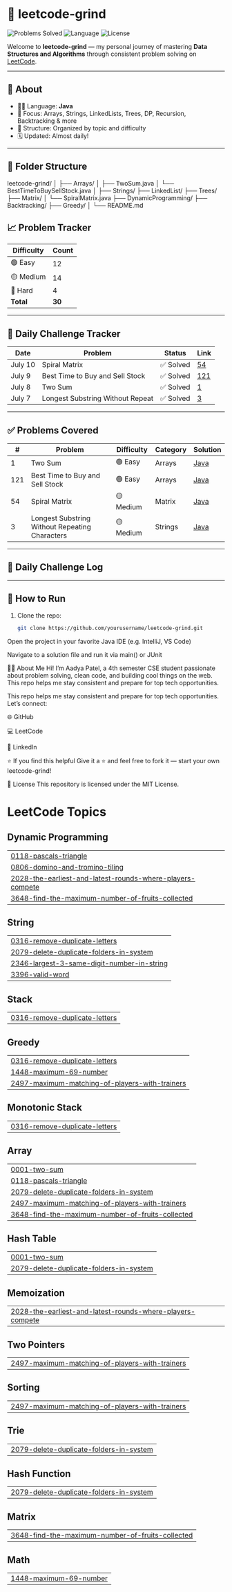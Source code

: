 # 🧠 leetcode-grind

![Problems Solved](https://img.shields.io/badge/Problems%20Solved-30-blue)
![Language](https://img.shields.io/badge/Language-Java-orange)
![License](https://img.shields.io/badge/License-MIT-green)

Welcome to **leetcode-grind** — my personal journey of mastering **Data Structures and Algorithms** through consistent problem solving on [LeetCode](https://leetcode.com/).

---

## 📌 About

- 🧑‍💻 Language: **Java**
- 🧠 Focus: Arrays, Strings, LinkedLists, Trees, DP, Recursion, Backtracking & more
- 📁 Structure: Organized by topic and difficulty
- 🗓️ Updated: Almost daily!

---

## 📂 Folder Structure
leetcode-grind/
│
├── Arrays/
│ ├── TwoSum.java
│ └── BestTimeToBuySellStock.java
│
├── Strings/
├── LinkedList/
├── Trees/
├── Matrix/
│ └── SpiralMatrix.java
├── DynamicProgramming/
├── Backtracking/
├── Greedy/
│
└── README.md



## 📈 Problem Tracker

| Difficulty | Count |
|------------|-------|
| 🟢 Easy    | 12    |
| 🟡 Medium  | 14    |
| 🔴 Hard    | 4     |
| **Total**  | **30** |

---

## 📅 Daily Challenge Tracker

| Date       | Problem                            | Status     | Link |
|------------|-------------------------------------|------------|------|
| July 10    | Spiral Matrix                       | ✅ Solved   | [54](https://leetcode.com/problems/spiral-matrix/) |
| July 9     | Best Time to Buy and Sell Stock     | ✅ Solved   | [121](https://leetcode.com/problems/best-time-to-buy-and-sell-stock/) |
| July 8     | Two Sum                             | ✅ Solved   | [1](https://leetcode.com/problems/two-sum/) |
| July 7     | Longest Substring Without Repeat    | ✅ Solved   | [3](https://leetcode.com/problems/longest-substring-without-repeating-characters/) |



---

## ✅ Problems Covered

| #   | Problem                                        | Difficulty | Category     | Solution                              |
|-----|------------------------------------------------|------------|--------------|----------------------------------------|
| 1   | Two Sum                                        | 🟢 Easy    | Arrays       | [Java](./Arrays/TwoSum.java)           |
| 121 | Best Time to Buy and Sell Stock               | 🟢 Easy    | Arrays       | [Java](./Arrays/BestTimeToBuySellStock.java) |
| 54  | Spiral Matrix                                  | 🟡 Medium  | Matrix       | [Java](./Matrix/SpiralMatrix.java)     |
| 3   | Longest Substring Without Repeating Characters| 🟡 Medium  | Strings      | [Java](./Strings/LongestSubstring.java)|

---

## 📅 Daily Challenge Log

<!-- LEETCODE_DAILY_START -->
<!-- LEETCODE_DAILY_END -->

---

## 🚀 How to Run

1. Clone the repo:
   ```bash
   git clone https://github.com/yourusername/leetcode-grind.git
Open the project in your favorite Java IDE (e.g. IntelliJ, VS Code)

Navigate to a solution file and run it via main() or JUnit

🙋‍♀️ About Me
Hi! I’m Aadya Patel, a 4th semester CSE student passionate about problem solving, clean code, and building cool things on the web.
This repo helps me stay consistent and prepare for top tech opportunities.

This repo helps me stay consistent and prepare for top tech opportunities.
Let’s connect:

🌐 GitHub

💻 LeetCode

🔗 LinkedIn

⭐ If you find this helpful
Give it a ⭐ and feel free to fork it — start your own leetcode-grind!

📝 License
This repository is licensed under the MIT License.



<!---LeetCode Topics Start-->
# LeetCode Topics
## Dynamic Programming
|  |
| ------- |
| [0118-pascals-triangle](https://github.com/Aadya2901/leetcode-grind/tree/master/0118-pascals-triangle) |
| [0806-domino-and-tromino-tiling](https://github.com/Aadya2901/leetcode-grind/tree/master/0806-domino-and-tromino-tiling) |
| [2028-the-earliest-and-latest-rounds-where-players-compete](https://github.com/Aadya2901/leetcode-grind/tree/master/2028-the-earliest-and-latest-rounds-where-players-compete) |
| [3648-find-the-maximum-number-of-fruits-collected](https://github.com/Aadya2901/leetcode-grind/tree/master/3648-find-the-maximum-number-of-fruits-collected) |
## String
|  |
| ------- |
| [0316-remove-duplicate-letters](https://github.com/Aadya2901/leetcode-grind/tree/master/0316-remove-duplicate-letters) |
| [2079-delete-duplicate-folders-in-system](https://github.com/Aadya2901/leetcode-grind/tree/master/2079-delete-duplicate-folders-in-system) |
| [2346-largest-3-same-digit-number-in-string](https://github.com/Aadya2901/leetcode-grind/tree/master/2346-largest-3-same-digit-number-in-string) |
| [3396-valid-word](https://github.com/Aadya2901/leetcode-grind/tree/master/3396-valid-word) |
## Stack
|  |
| ------- |
| [0316-remove-duplicate-letters](https://github.com/Aadya2901/leetcode-grind/tree/master/0316-remove-duplicate-letters) |
## Greedy
|  |
| ------- |
| [0316-remove-duplicate-letters](https://github.com/Aadya2901/leetcode-grind/tree/master/0316-remove-duplicate-letters) |
| [1448-maximum-69-number](https://github.com/Aadya2901/leetcode-grind/tree/master/1448-maximum-69-number) |
| [2497-maximum-matching-of-players-with-trainers](https://github.com/Aadya2901/leetcode-grind/tree/master/2497-maximum-matching-of-players-with-trainers) |
## Monotonic Stack
|  |
| ------- |
| [0316-remove-duplicate-letters](https://github.com/Aadya2901/leetcode-grind/tree/master/0316-remove-duplicate-letters) |
## Array
|  |
| ------- |
| [0001-two-sum](https://github.com/Aadya2901/leetcode-grind/tree/master/0001-two-sum) |
| [0118-pascals-triangle](https://github.com/Aadya2901/leetcode-grind/tree/master/0118-pascals-triangle) |
| [2079-delete-duplicate-folders-in-system](https://github.com/Aadya2901/leetcode-grind/tree/master/2079-delete-duplicate-folders-in-system) |
| [2497-maximum-matching-of-players-with-trainers](https://github.com/Aadya2901/leetcode-grind/tree/master/2497-maximum-matching-of-players-with-trainers) |
| [3648-find-the-maximum-number-of-fruits-collected](https://github.com/Aadya2901/leetcode-grind/tree/master/3648-find-the-maximum-number-of-fruits-collected) |
## Hash Table
|  |
| ------- |
| [0001-two-sum](https://github.com/Aadya2901/leetcode-grind/tree/master/0001-two-sum) |
| [2079-delete-duplicate-folders-in-system](https://github.com/Aadya2901/leetcode-grind/tree/master/2079-delete-duplicate-folders-in-system) |
## Memoization
|  |
| ------- |
| [2028-the-earliest-and-latest-rounds-where-players-compete](https://github.com/Aadya2901/leetcode-grind/tree/master/2028-the-earliest-and-latest-rounds-where-players-compete) |
## Two Pointers
|  |
| ------- |
| [2497-maximum-matching-of-players-with-trainers](https://github.com/Aadya2901/leetcode-grind/tree/master/2497-maximum-matching-of-players-with-trainers) |
## Sorting
|  |
| ------- |
| [2497-maximum-matching-of-players-with-trainers](https://github.com/Aadya2901/leetcode-grind/tree/master/2497-maximum-matching-of-players-with-trainers) |
## Trie
|  |
| ------- |
| [2079-delete-duplicate-folders-in-system](https://github.com/Aadya2901/leetcode-grind/tree/master/2079-delete-duplicate-folders-in-system) |
## Hash Function
|  |
| ------- |
| [2079-delete-duplicate-folders-in-system](https://github.com/Aadya2901/leetcode-grind/tree/master/2079-delete-duplicate-folders-in-system) |
## Matrix
|  |
| ------- |
| [3648-find-the-maximum-number-of-fruits-collected](https://github.com/Aadya2901/leetcode-grind/tree/master/3648-find-the-maximum-number-of-fruits-collected) |
## Math
|  |
| ------- |
| [1448-maximum-69-number](https://github.com/Aadya2901/leetcode-grind/tree/master/1448-maximum-69-number) |
<!---LeetCode Topics End-->
